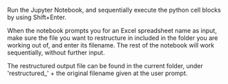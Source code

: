 Run the Jupyter Notebook, and sequentially execute the python cell blocks by
using Shift+Enter. 

When the notebook prompts you for an Excel spreadsheet
name as input, make sure the file you want to restructure in included in the
folder you are working out of, and enter its filename. The rest of the notebook will work sequentially,
without further input. 

The restructured output file can be found in the current folder, under
'restructured_' + the original filename given at the user prompt.
